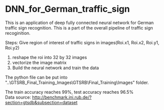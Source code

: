# DNN_for_German_traffic_sign

This is an application of deep fully connected neural network for German traffic sign recognition. 
This is a part of the overall pipeline of traffic sign recoginition. 

Steps: 
  Give region of interest of traffic signs in images(Roi.x1, Roi.x2, Roi.y1, Roi.y2) 
  1. reshape the roi into 32 by 32 images 
  2. vectorize the image matrix 
  3. Build the neural network and train the data 

The python file can be put into "..\GTSRB_Final_Training_Images\GTSRB\Final_Training\Images" folder. 

The train accuracy reaches 99%, test accuracy reaches 96.5%  
Data source: http://benchmark.ini.rub.de/?section=gtsdb&subsection=dataset
